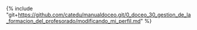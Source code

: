 {% include "git+https://github.com/catedu/manualdoceo.git/0_doceo_30_gestion_de_la_formacion_del_profesorado/modificando_mi_perfil.md" %}